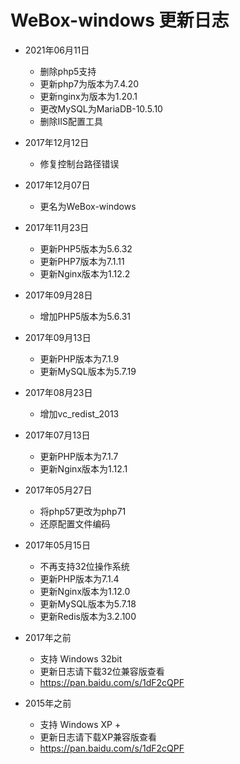 # WeBox-windows 更新日志

- 2021年06月11日
  - 删除php5支持
  - 更新php7为版本为7.4.20
  - 更新nginx为版本为1.20.1
  - 更改MySQL为MariaDB-10.5.10
  - 删除IIS配置工具

- 2017年12月12日
  - 修复控制台路径错误

- 2017年12月07日
  - 更名为WeBox-windows

- 2017年11月23日
  - 更新PHP5版本为5.6.32
  - 更新PHP7版本为7.1.11
  - 更新Nginx版本为1.12.2

- 2017年09月28日
  - 增加PHP5版本为5.6.31

- 2017年09月13日
  - 更新PHP版本为7.1.9
  - 更新MySQL版本为5.7.19

- 2017年08月23日
  - 增加vc_redist_2013

- 2017年07月13日
  - 更新PHP版本为7.1.7
  - 更新Nginx版本为1.12.1

- 2017年05月27日
  - 将php57更改为php71
  - 还原配置文件编码

- 2017年05月15日
  - 不再支持32位操作系统
  - 更新PHP版本为7.1.4
  - 更新Nginx版本为1.12.0
  - 更新MySQL版本为5.7.18
  - 更新Redis版本为3.2.100

- 2017年之前
  - 支持 Windows 32bit
  - 更新日志请下载32位兼容版查看
  - https://pan.baidu.com/s/1dF2cQPF

- 2015年之前
  - 支持 Windows XP +
  - 更新日志请下载XP兼容版查看
  - https://pan.baidu.com/s/1dF2cQPF
